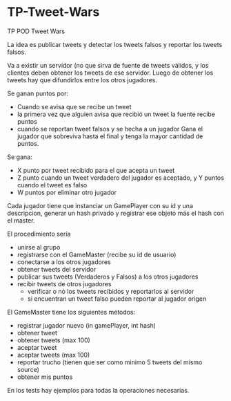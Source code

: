 TP-Tweet-Wars
=============

TP POD Tweet Wars

La idea es publicar tweets y detectar los tweets falsos y reportar los tweets falsos. 

Va a existir un servidor (no que sirva de fuente de tweets válidos, y los clientes deben obtener los tweets de ese servidor. Luego de obtener los tweets hay que difundirlos entre los otros jugadores.

Se ganan puntos por:
* Cuando se avisa que se recibe un tweet  
* la primera vez que alguien avisa que recibió un tweet la fuente recibe puntos
* cuando se reportan tweet falsos y se hecha a un jugador 
Gana el jugador que sobreviva hasta el final y tenga la mayor cantidad de puntos.

Se gana:
- X punto por tweet recibido para el que acepta un tweet
- Z punto cuando un tweet verdadero del jugador es aceptado, y Y puntos cuando el tweet es falso
- W puntos por eliminar otro jugador

Cada jugador tiene que instanciar un GamePlayer con su id y una descripcion, generar un hash privado y registrar ese objeto más el hash con el master.

El procedimiento sería
 - unirse al grupo
 - registrarse con el GameMaster (recibe su id de usuario)
 - conectarse a los otros jugadores
 - obtener tweets del servidor
 - publicar sus tweets (Verdaderos y Falsos) a los otros jugadores
 - recibir tweets de otros jugadores
	- verificar o nó los tweets recibidos y reportarlos al servidor
	- si encuentran un tweet falso pueden reportar al jugador origen


El GameMaster tiene los siguientes métodos:
* registrar jugador nuevo (in gamePlayer, int hash)
* obtener tweet
* obtener tweets (max 100)
* aceptar tweet 
* aceptar tweets (max 100)
* reportar trucho (tienen que ser como minimo 5 tweets del mismo source)
* obtener mis puntos

En los tests hay ejemplos para todas la operaciones necesarias.
